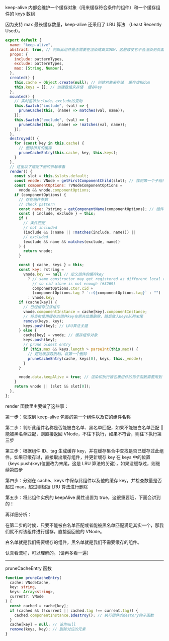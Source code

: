 keep-alive 内部会维护一个缓存对象（用来缓存符合条件的组件）和一个缓存组件的 keys 数组

因为支持 max 最长缓存数量，keep-alive 还采用了 LRU 算法 （Least Recently Used）。

```js
export default {
  name: "keep-alive",
  abstract: true, // 判断此组件是否需要在渲染成真实DOM，这是致使它不会渲染到页面上的关键
  props: {
    include: patternTypes,
    exclude: patternTypes,
    max: [String, Number],
  },
  created() {
    this.cache = Object.create(null); // 创建对象来存储  缓存虚拟dom
    this.keys = []; // 创建数组来存储  缓存key
  },
  mounted() {
    // 实时监听include、exclude的变动
    this.$watch("include", (val) => {
      pruneCache(this, (name) => matches(val, name));
    });
    this.$watch("exclude", (val) => {
      pruneCache(this, (name) => !matches(val, name));
    });
  },
  destroyed() {
    for (const key in this.cache) {
      // 删除所有的缓存
      pruneCacheEntry(this.cache, key, this.keys);
    }
  },
  // 这里以下搭配下面的讲解来看
  render() {
    const slot = this.$slots.default;
    const vnode: VNode = getFirstComponentChild(slot); // 找到第一个子组件对象
    const componentOptions: ?VNodeComponentOptions =
      vnode && vnode.componentOptions;
    if (componentOptions) {
      // 存在组件参数
      // check pattern
      const name: ?string = getComponentName(componentOptions); // 组件名
      const { include, exclude } = this;
      if (
        // 条件匹配
        // not included
        (include && (!name || !matches(include, name))) ||
        // excluded
        (exclude && name && matches(exclude, name))
      ) {
        return vnode;
      }

      const { cache, keys } = this;
      const key: ?string =
        vnode.key == null // 定义组件的缓存key
          ? // same constructor may get registered as different local components
            // so cid alone is not enough (#3269)
            componentOptions.Ctor.cid +
            (componentOptions.tag ? `::${componentOptions.tag}` : "")
          : vnode.key;
      if (cache[key]) {
        // 已经缓存过该组件
        vnode.componentInstance = cache[key].componentInstance;
        // 将当前使用缓存的组件key在原先位置删除，随后放入keys队列末尾
        remove(keys, key);
        keys.push(key); // LRU算法关键
      } else {
        cache[key] = vnode; // 缓存组件对象
        keys.push(key);
        // prune oldest entry
        if (this.max && keys.length > parseInt(this.max)) {
          // 超过缓存数限制，将第一个删除
          pruneCacheEntry(cache, keys[0], keys, this._vnode);
        }
      }

      vnode.data.keepAlive = true; // 渲染和执行被包裹组件的钩子函数需要用到
    }
    return vnode || (slot && slot[0]);
  },
};
```

render 函数里主要做了这些事：

第一步：获取到 keep-alive 包裹的第一个组件以及它的组件名称

第二步：判断此组件名称是否能被白名单、黑名单匹配，如果不能被白名单匹配 || 能被黑名单匹配，则直接返回 VNode，不往下执行，如果不符合，则往下执行第三步

第三步：根据组件 ID、tag 生成缓存 key，并在缓存集合中查找是否已缓存过此组件。如果已缓存过，直接取出缓存组件，并更新缓存 key 在 keys 中的位置（keys.push(key)位置改为末尾，这是 LRU 算法的关键），如果没缓存过，则继续第四步

第四步：分别在 cache、keys 中保存此组件以及他的缓存 key，并检查数量是否超过 max，超过则根据 LRU 算法进行删除

第五步：将此组件实例的 keepAlive 属性设置为 true，这很重要哦，下面会讲到的！

再详细分析：

在第二步的时候，只要不能被白名单匹配或者能被黑名单匹配满足其实一个，那我们就不对该组件进行缓存，直接返回他的 VNode。

白名单就是我们需要缓存的组件，黑名单就是我们不需要缓存的组件。

认真看流程，可以理解的。（请再多看一遍）

---

pruneCacheEntry 函数

```ts
function pruneCacheEntry(
  cache: VNodeCache,
  key: string,
  keys: Array<string>,
  current?: VNode
) {
  const cached = cache[key];
  if (cached && (!current || cached.tag !== current.tag)) {
    cached.componentInstance.$destroy(); // 执行组件的destory钩子函数
  }
  cache[key] = null; // 设为null
  remove(keys, key); // 删除对应的元素
}
```
